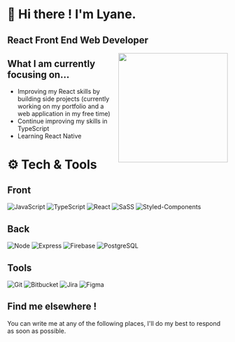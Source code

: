 # 👋 Hi there ! I'm Lyane.
## React Front End Web Developer
<img src="https://user-images.githubusercontent.com/74155949/145909583-ee28c3bd-2f9f-4605-8ece-9abc06f47152.png"
    width=250px align=right />


## What I am currently focusing on...
* Improving my React skills by building side projects (currently working on my portfolio and a web application in my free time)
* Continue improving my skills in TypeScript
* Learning React Native

# ⚙️ Tech & Tools 
## Front
![JavaScript](https://img.shields.io/badge/Javascript-%23323330.svg?style=for-the-badge&logo=javascript&logoColor=%23F7DF1E)
![TypeScript](https://img.shields.io/badge/TypeScript-%23323330.svg?style=for-the-badge&logo=typescript&logoColor=%#3178C6)
![React](https://img.shields.io/badge/React-%23323330.svg?style=for-the-badge&logo=react&logoColor=%#61DAFB)
![SaSS](https://img.shields.io/badge/Sass-%23323330.svg?style=for-the-badge&logo=sass&logoColor=%######CC6699)
![Styled-Components](https://img.shields.io/badge/Styled_Components-%23323330.svg?style=for-the-badge&logo=styled-components&logoColor=%######DB7093)
## Back
![Node](https://img.shields.io/badge/Node-%23323330.svg?style=for-the-badge&logo=nodedotjs&logoColor=%##339933)
![Express](https://img.shields.io/badge/Express-%23323330.svg?style=for-the-badge&logo=express&logoColor=%###DA3940)
![Firebase](https://img.shields.io/badge/Firebase-%23323330.svg?style=for-the-badge&logo=firebase&logoColor=%####FFCA28)
![PostgreSQL](https://img.shields.io/badge/PostgreSQL-%23323330.svg?style=for-the-badge&logo=postgresql&logoColor=%#####4169E1)
## Tools
![Git](https://img.shields.io/badge/Git-%23323330.svg?style=for-the-badge&logo=git&logoColor=%######F05032)
![Bitbucket](https://img.shields.io/badge/Bitbucket-%23323330.svg?style=for-the-badge&logo=bitbucket&logoColor=#0052CC)
![Jira](https://img.shields.io/badge/Jira-%23323330.svg?style=for-the-badge&logo=jira&logoColor=%#DA3940)
![Figma](https://img.shields.io/badge/Figma-%23323330.svg?style=for-the-badge&logo=figma&logoColor=%#F24E1E)



## Find me elsewhere !
You can write me at any of the following places, I'll do my best to respond as soon as possible.


